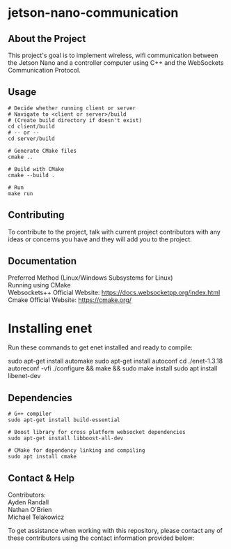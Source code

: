 # jetson-nano-communication

## About the Project
This project's goal is to implement wireless, wifi communication between the Jetson Nano and a controller computer using C++ and the WebSockets Communication Protocol.

## Usage

```
# Decide whether running client or server
# Navigate to <client or server>/build
# (Create build directory if doesn't exist)
cd client/build
# -- or --
cd server/build

# Generate CMake files
cmake ..

# Build with CMake
cmake --build .

# Run
make run
```
## Contributing
To contribute to the project, talk with current project contributors with any ideas or concerns you have and they will add you to the project.

## Documentation
Preferred Method (Linux/Windows Subsystems for Linux) <br>
Running using CMake <br>
Websockets++ Official Website: https://docs.websocketpp.org/index.html <br>
Cmake Official Website: https://cmake.org/
# Installing enet
Run these commands to get enet installed and ready to compile:

sudo apt-get install automake
sudo apt-get install autoconf
cd ./enet-1.3.18
autoreconf -vfi
./configure && make && sudo make install
sudo apt install libenet-dev

## Dependencies

```
# G++ compiler
sudo apt-get install build-essential

# Boost library for cross platform websocket dependencies
sudo apt-get install libboost-all-dev

# CMake for dependency linking and compiling
sudo apt install cmake
```

## Contact & Help
Contributors: <br>
Ayden Randall <br>
Nathan O'Brien <br>
Michael Telakowicz <br>

To get assistance when working with this repository, please contact any of these contributors using the contact information provided below: <br>
